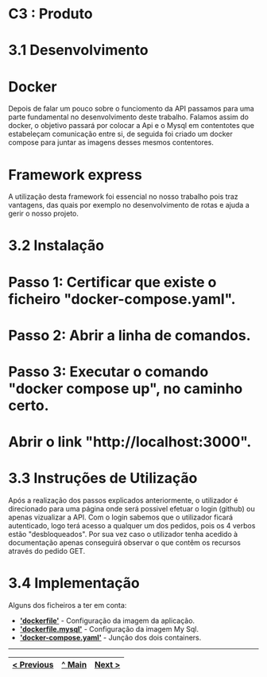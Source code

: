 # C3 : Produto

# 3.1 Desenvolvimento

# Docker
Depois de falar um pouco sobre o funciomento da API passamos para uma parte fundamental no desenvolvimento deste trabalho. Falamos assim do docker, o objetivo passará por colocar a Api e o Mysql em contentotes que estabeleçam comunicação entre si, de seguida foi criado um docker compose para juntar as imagens desses mesmos contentores.


# Framework express
A utilização desta framework foi essencial no nosso trabalho pois traz vantagens, das quais por exemplo no desenvolvimento de rotas e ajuda a gerir o nosso projeto.



# 3.2 Instalação
# Passo 1: Certificar que existe o ficheiro "docker-compose.yaml".
# Passo 2: Abrir a linha de comandos.
# Passo 3: Executar o comando "docker compose up", no caminho certo.
# Abrir o link "http://localhost:3000".

# 3.3 Instruções de Utilização
Após a realização dos passos explicados anteriormente, o utilizador é direcionado para uma página onde será possivel efetuar o login (github) ou apenas vizualizar a API.
Com o login sabemos que o utilizador ficará autenticado, logo terá acesso a qualquer um dos pedidos, pois os 4 verbos estão
"desbloqueados". Por sua vez caso o utilizador tenha acedido à documentação apenas conseguirá observar o que contêm os recursos através do pedido GET.

# 3.4 Implementação
Alguns dos ficheiros a ter em conta:
* **['dockerfile'](../API/dockerfile)** - Configuração da imagem da aplicação.
* **['dockerfile.mysql'](../API/dockerfile.mysql)** - Configuração da imagem My Sql.
* **['docker-compose.yaml'](../docker-compose.yaml)** - Junção dos dois containers.




---
[< Previous](c2.md) | [^ Main](../../../) | [Next >](c4.md)
:--- | :---: | ---:


